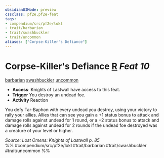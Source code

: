 ```yaml
---
obsidianUIMode: preview
cssclass: pf2e,pf2e-feat
tags:
- compendium/src/pf2e/lokl
- trait/barbarian
- trait/swashbuckler
- trait/uncommon
aliases: ["Corpse-Killer's Defiance"]
---
```

# Corpse-Killer's Defiance  [R](/rules/core-rulebook/chapter-9-playing-the-game.md#Actions "Reaction") *Feat 10*  
[barbarian](/rules/traits/barbarian.md)  [swashbuckler](/rules/traits/swashbuckler-apg.md)  [uncommon](/rules/traits/uncommon.md)  

- **Access**: Knights of Lastwall have access to this feat.
- **Trigger** You destroy an undead foe.
- **Activity** Reaction

You defy Tar-Baphon with every undead you destroy, using your victory to rally your allies. Allies that can see you gain a +1 status bonus to attack and damage rolls against undead for 1 round, or a +2 status bonus to attack and damage rolls against undead for 2 rounds if the undead foe destroyed was a creature of your level or higher.

*Source: Lost Omens: Knights of Lastwall p. 85*  
%% #compendium/src/pf2e/lokl #trait/barbarian #trait/swashbuckler #trait/uncommon %%
